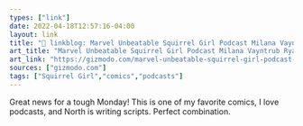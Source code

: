 ```yaml
---
types: ["link"]
date: 2022-04-18T12:57:16-04:00
layout: link
title: "🔗 linkblog: Marvel Unbeatable Squirrel Girl Podcast Milana Vayntrub Ryan North'"
art_title: "Marvel Unbeatable Squirrel Girl Podcast Milana Vayntrub Ryan North"
art_link: "https://gizmodo.com/marvel-unbeatable-squirrel-girl-podcast-debuts-today-1848805618"
sources: ["gizmodo.com"]
tags: ["Squirrel Girl","comics","podcasts"]
---
```

Great news for a tough Monday! This is one of my favorite comics, I love podcasts, and North is writing scripts. Perfect combination.

